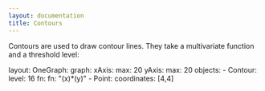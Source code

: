 ```yaml
---
layout: documentation
title: Contours
---
```


Contours are used to draw contour lines. They take a multivariate function and a threshold level:


<div width="500" height="410" class="codePreview">

layout:
  OneGraph:
    graph:
      xAxis:
        max: 20
      yAxis:
        max: 20
      objects:
      - Contour:
          level: 16
          fn:
            fn: "(x)*(y)"
      - Point:
          coordinates: [4,4]

</div>
